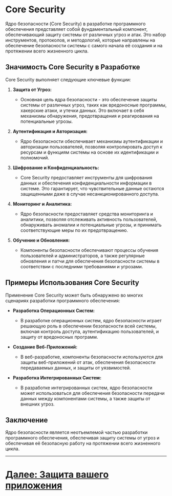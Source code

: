# Core Security 

Ядро безопасности (Core Security) в разработке программного обеспечения представляет собой фундаментальный компонент, обеспечивающий защиту системы от различных угроз и атак. Это набор инструментов, протоколов, и методологий, которые направлены на обеспечение безопасности системы с самого начала её создания и на протяжении всего жизненного цикла.

## Значимость Core Security в Разработке

Core Security выполняет следующие ключевые функции:

1. **Защита от Угроз:**
    - Основная цель ядра безопасности - это обеспечение защиты системы от различных угроз, таких как вредоносные программы, хакерские атаки, и утечки данных. Это включает в себя механизмы обнаружения, предотвращения и реагирования на потенциальные угрозы.

2. **Аутентификация и Авторизация:**
    - Ядро безопасности обеспечивает механизмы аутентификации и авторизации пользователей, позволяя контролировать доступ к ресурсам и функциям системы на основе их идентификации и полномочий.

3. **Шифрование и Конфиденциальность:**
    - Core Security предоставляет инструменты для шифрования данных и обеспечения конфиденциальности информации в системе. Это гарантирует, что чувствительные данные остаются защищенными даже в случае несанкционированного доступа.

4. **Мониторинг и Аналитика:**
    - Ядро безопасности предоставляет средства мониторинга и аналитики, позволяя отслеживать активность пользователей, обнаруживать аномалии и потенциальные угрозы, и принимать соответствующие меры по их предотвращению.

5. **Обучение и Обновления:**
    - Компоненты безопасности обеспечивают процессы обучения пользователей и администраторов, а также регулярные обновления и патчи для обеспечения безопасности системы в соответствии с последними требованиями и угрозами.

## Примеры Использования Core Security

Применение Core Security может быть обнаружено во многих сценариях разработки программного обеспечения:

- **Разработка Операционных Систем:**
    - В разработке операционных систем, ядро безопасности играет решающую роль в обеспечении безопасности всей системы, включая контроль доступа, аутентификацию пользователей, и защиту от вредоносных программ.

- **Создание Веб-Приложений:**
    - В веб-разработке, компоненты безопасности используются для защиты веб-приложений от атак, обеспечения безопасности передаваемых данных, и защиты от уязвимостей.

- **Разработка Интегрированных Систем:**
    - В разработке интегрированных систем, ядро безопасности может использоваться для обеспечения безопасности передачи данных между компонентами системы, а также защиты от внешних угроз.

## Заключение

Ядро безопасности является неотъемлемой частью разработки программного обеспечения, обеспечивая защиту системы от угроз и обеспечивая её безопасную работу на протяжении всего жизненного цикла.


---

# [Далее: Защита вашего приложения](protection.md)